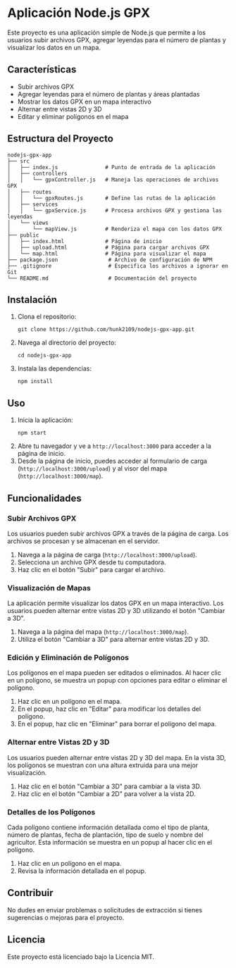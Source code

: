 # Aplicación Node.js GPX

Este proyecto es una aplicación simple de Node.js que permite a los usuarios subir archivos GPX, agregar leyendas para el número de plantas y visualizar los datos en un mapa.

## Características

- Subir archivos GPX
- Agregar leyendas para el número de plantas y áreas plantadas
- Mostrar los datos GPX en un mapa interactivo
- Alternar entre vistas 2D y 3D
- Editar y eliminar polígonos en el mapa

## Estructura del Proyecto

```
nodejs-gpx-app
├── src
│   ├── index.js               # Punto de entrada de la aplicación
│   ├── controllers
│   │   └── gpxController.js   # Maneja las operaciones de archivos GPX
│   ├── routes
│   │   └── gpxRoutes.js       # Define las rutas de la aplicación
│   ├── services
│   │   └── gpxService.js      # Procesa archivos GPX y gestiona las leyendas
│   └── views
│       └── mapView.js         # Renderiza el mapa con los datos GPX
├── public
│   ├── index.html             # Página de inicio
│   ├── upload.html            # Página para cargar archivos GPX
│   └── map.html               # Página para visualizar el mapa
├── package.json                # Archivo de configuración de NPM
├── .gitignore                  # Especifica los archivos a ignorar en Git
└── README.md                   # Documentación del proyecto
```

## Instalación

1. Clona el repositorio:
   ```
   git clone https://github.com/hunk2109/nodejs-gpx-app.git
   ```
2. Navega al directorio del proyecto:
   ```
   cd nodejs-gpx-app
   ```
3. Instala las dependencias:
   ```
   npm install
   ```

## Uso

1. Inicia la aplicación:
   ```
   npm start
   ```
2. Abre tu navegador y ve a `http://localhost:3000` para acceder a la página de inicio.
3. Desde la página de inicio, puedes acceder al formulario de carga (`http://localhost:3000/upload`) y al visor del mapa (`http://localhost:3000/map`).

## Funcionalidades

### Subir Archivos GPX

Los usuarios pueden subir archivos GPX a través de la página de carga. Los archivos se procesan y se almacenan en el servidor.

1. Navega a la página de carga (`http://localhost:3000/upload`).
2. Selecciona un archivo GPX desde tu computadora.
3. Haz clic en el botón "Subir" para cargar el archivo.

### Visualización de Mapas

La aplicación permite visualizar los datos GPX en un mapa interactivo. Los usuarios pueden alternar entre vistas 2D y 3D utilizando el botón "Cambiar a 3D".

1. Navega a la página del mapa (`http://localhost:3000/map`).
2. Utiliza el botón "Cambiar a 3D" para alternar entre vistas 2D y 3D.

### Edición y Eliminación de Polígonos

Los polígonos en el mapa pueden ser editados o eliminados. Al hacer clic en un polígono, se muestra un popup con opciones para editar o eliminar el polígono.

1. Haz clic en un polígono en el mapa.
2. En el popup, haz clic en "Editar" para modificar los detalles del polígono.
3. En el popup, haz clic en "Eliminar" para borrar el polígono del mapa.

### Alternar entre Vistas 2D y 3D

Los usuarios pueden alternar entre vistas 2D y 3D del mapa. En la vista 3D, los polígonos se muestran con una altura extruida para una mejor visualización.

1. Haz clic en el botón "Cambiar a 3D" para cambiar a la vista 3D.
2. Haz clic en el botón "Cambiar a 2D" para volver a la vista 2D.

### Detalles de los Polígonos

Cada polígono contiene información detallada como el tipo de planta, número de plantas, fecha de plantación, tipo de suelo y nombre del agricultor. Esta información se muestra en un popup al hacer clic en el polígono.

1. Haz clic en un polígono en el mapa.
2. Revisa la información detallada en el popup.

## Contribuir

No dudes en enviar problemas o solicitudes de extracción si tienes sugerencias o mejoras para el proyecto.

## Licencia

Este proyecto está licenciado bajo la Licencia MIT.